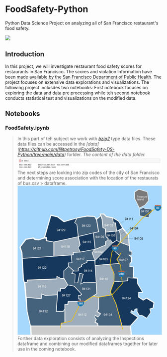 # FoodSafety-Python
Python Data Science Project on analyzing all of San Francisco restaurant's food safety.

![](banners/FoodSafety.png)

## Introduction
In this project, we will investigate restaurant food safety scores for restaurants in San Francisco. The scores and violation information have been [made available by the San Francisco Department of Public Health](https://data.sfgov.org/Health-and-Social-Services/Restaurant-Scores-LIVES-Standard/pyih-qa8i). The project focuses on extensive data explorations and visualizations. The following project inclusdes two notebooks: First notebook focuses on exploring the data and data pre processing while teh second notebook conducts statistical test and visualizations on the modified data.


## Notebooks
  
  ### **FoodSafety.ipynb**
  > In this part of teh subject we work with *[bzip2](https://sourceware.org/bzip2/)* type data files. These data files can be accessed in the *[data]
  > (https://github.com/lilitpetrosy/FoodSafety-DS-Python/tree/main/data)* forlder. 
  > *The content of the data folder.*
  > ![](banners/FoodSafetyData.png)
  > The next steps are looking into zip codes of the city of San Francisco and determining score association with the location of the restaurats of bus.csv > 
  > dataframe.
  > ![](banners/zipcodemap.jpeg)
  > Forther data exploration consists of analyzing the Inspections dataframe and combining our modified dataframes together for later use in the coming notebook.
  
  

